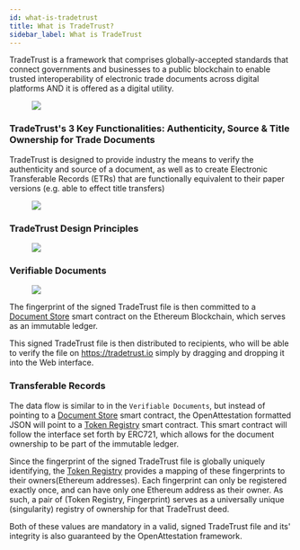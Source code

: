 ```yaml
---
id: what-is-tradetrust
title: What is TradeTrust?
sidebar_label: What is TradeTrust
---
```


TradeTrust is a framework that comprises globally-accepted standards that connect governments and businesses to a public blockchain to enable trusted interoperability of electronic trade documents across digital platforms AND it is offered as a digital utility.

<figure style={{ maxWidth: "960px", margin: "0 auto" }}>
  <img src='/docs/introduction/what-is-tradetrust/key-components-tradetrust.jpeg' />
</figure>

### TradeTrust's 3 Key Functionalities: Authenticity, Source & Title Ownership for Trade Documents

TradeTrust is designed to provide industry the means to verify the authenticity and source of a document, as well as to create Electronic Transferable Records (ETRs) that are functionally equivalent to their paper versions (e.g. able to effect title transfers)

<figure style={{ maxWidth: "800px", margin: "0 auto" }}>
  <img src='/docs/introduction/what-is-tradetrust/3-functionalities.png' />
</figure>

### TradeTrust Design Principles

<figure style={{ maxWidth: "800px", margin: "0 auto" }}>
  <img src='/docs/introduction/what-is-tradetrust/tradetrust-design-principles.png' />
</figure>

### Verifiable Documents

<p align="center" width="100%">
  <figure>
      <img src='/docs/introduction/what-is-tradetrust/simple-signing.svg' />
  </figure>
</p>

The fingerprint of the signed TradeTrust file is then committed to a [Document Store](https://github.com/Open-Attestation/document-store) smart contract on the Ethereum Blockchain, which serves as an immutable ledger.

This signed TradeTrust file is then distributed to recipients, who will be able to verify the file on https://tradetrust.io simply by dragging and dropping it into the Web interface.

### Transferable Records

The data flow is similar to in the `Verifiable Documents`, but instead of pointing to a [Document Store](https://github.com/Open-Attestation/document-store) smart contract, the OpenAttestation formatted JSON will point to a [Token Registry](https://github.com/Open-Attestation/token-registry) smart contract. This smart contract will follow the interface set forth by ERC721, which allows for the document ownership to be part of the immutable ledger.

Since the fingerprint of the signed TradeTrust file is globally uniquely identifying, the [Token Registry](https://github.com/Open-Attestation/token-registry) provides a mapping of these fingerprints to their owners(Ethereum addresses). Each fingerprint can only be registered exactly once, and can have only one Ethereum address as their owner. As such, a pair of (Token Registry, Fingerprint) serves as a universally unique (singularity) registry of ownership for that TradeTrust deed.

Both of these values are mandatory in a valid, signed TradeTrust file and its' integrity is also guaranteed by the OpenAttestation framework.
